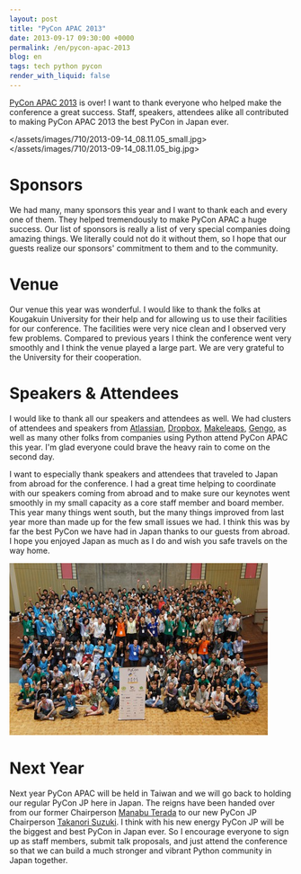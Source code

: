 ```yaml
---
layout: post
title: "PyCon APAC 2013"
date: 2013-09-17 09:30:00 +0000
permalink: /en/pycon-apac-2013
blog: en
tags: tech python pycon
render_with_liquid: false
---
```


[PyCon APAC 2013](http://apac-2013.pycon.jp/) is over\! I want to thank
everyone who helped make the conference a great success. Staff,
speakers, attendees alike all contributed to making PyCon APAC 2013 the
best PyCon in Japan ever.

<div class="lightbox" data-align="left">

</assets/images/710/2013-09-14_08.11.05_small.jpg>
</assets/images/710/2013-09-14_08.11.05_big.jpg>

</div>

# Sponsors

We had many, many sponsors this year and I want to thank each and every
one of them. They helped tremendously to make PyCon APAC a huge success.
Our list of sponsors is really a list of very special companies doing
amazing things. We literally could not do it without them, so I hope
that our guests realize our sponsors' commitment to them and to the
community.

# Venue

Our venue this year was wonderful. I would like to thank the folks at
Kougakuin University for their help and for allowing us to use their
facilities for our conference. The facilities were very nice clean and I
observed very few problems. Compared to previous years I think the
conference went very smoothly and I think the venue played a large part.
We are very grateful to the University for their cooperation.

# Speakers & Attendees

I would like to thank all our speakers and attendees as well. We had
clusters of attendees and speakers from
[Atlassian](http://www.atlassian.com/), [Dropbox](http://dropbox.com/),
[Makeleaps](http://www.makeleaps.com/en/), [Gengo](http://gengo.com/),
as well as many other folks from companies using Python attend PyCon
APAC this year. I'm glad everyone could brave the heavy rain to come on
the second day.

I want to especially thank speakers and attendees that traveled to Japan
from abroad for the conference. I had a great time helping to coordinate
with our speakers coming from abroad and to make sure our keynotes went
smoothly in my small capacity as a core staff member and board member.
This year many things went south, but the many things improved from last
year more than made up for the few small issues we had. I think this was
by far the best PyCon we have had in Japan thanks to our guests from
abroad. I hope you enjoyed Japan as much as I do and wish you safe
travels on the way home.

[![image](</assets/images/710/pyconapac2013-group-photo_(1)_medium.jpg>)](</assets/images/710/pyconapac2013-group-photo_(1).jpg>)

# Next Year

Next year PyCon APAC will be held in Taiwan and we will go back to
holding our regular PyCon JP here in Japan. The reigns have been handed
over from our former Chairperson [Manabu
Terada](https://twitter.com/terapyon) to our new PyCon JP Chairperson
[Takanori Suzuki](https://twitter.com/takanory). I think with his new
energy PyCon JP will be the biggest and best PyCon in Japan ever. So I
encourage everyone to sign up as staff members, submit talk proposals,
and just attend the conference so that we can build a much stronger and
vibrant Python community in Japan together.
